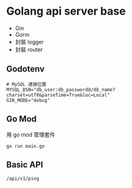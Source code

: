 # Golang api server base

- Gin
- Gorm
- 封裝 logger
- 封裝 router

## Godotenv

```
# MySQL 連接位置
MYSQL_DSN="db_user:db_password@/db_name?charset=utf8&parseTime=True&loc=Local"
GIN_MODE="debug"
```

## Go Mod

用 go mod 管理套件

```
go run main.go
```

## Basic API

`/api/v1/ping`
